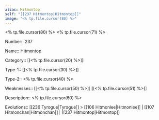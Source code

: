 ```yaml
---
alias: Hitmontop
self: "[[237 Hitmontop|Hitmontop]]"
image: "<% tp.file.cursor(80) %>"
---
```


<% tp.file.cursor(80) %>
<% tp.file.cursor(71) %>

Number:: 237

Name:: Hitmontop

Category:: [[<% tp.file.cursor(20) %>]]

Type-1:: [[<% tp.file.cursor(30) %>]]

Type-2:: <% tp.file.cursor(40) %>

Weaknesses:: [[<% tp.file.cursor(50) %>]] [[<% tp.file.cursor(51) %>]]

Description:: <% tp.file.cursor(60) %>

Evolutions:: [[236 Tyrogue|Tyrogue]] > [[106 Hitmonlee|Hitmonlee]] | [[107 Hitmonchan|Hitmonchan]] | [[237 Hitmontop|Hitmontop]]